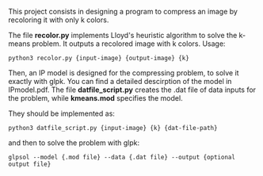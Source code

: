This project consists in designing a program to compress an image by recoloring it with only k colors. 

The file **recolor.py** implements Lloyd's heuristic algorithm to solve the k-means problem. It outputs a recolored image with k colors.
Usage: 

`python3 recolor.py {input-image} {output-image} {k}`

Then, an IP model is designed for the compressing problem, to solve it exactly with glpk. 
You can find a detailed descirption of the model in IPmodel.pdf. The file **datfile_script.py** creates the .dat file of data inputs for the problem, while **kmeans.mod** specifies the model. 

They should be implemented as:

`python3 datfile_script.py {input-image} {k} {dat-file-path}`

and then to solve the problem with glpk:

`glpsol --model {.mod file} --data {.dat file} --output {optional output file}`



